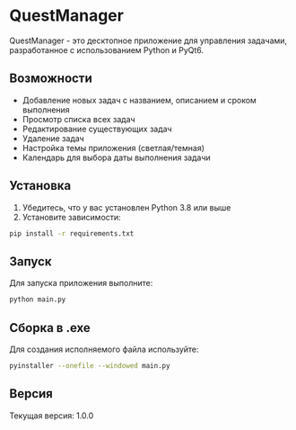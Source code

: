 # QuestManager

QuestManager - это десктопное приложение для управления задачами, разработанное с использованием Python и PyQt6.

## Возможности

- Добавление новых задач с названием, описанием и сроком выполнения
- Просмотр списка всех задач
- Редактирование существующих задач
- Удаление задач
- Настройка темы приложения (светлая/темная)
- Календарь для выбора даты выполнения задачи

## Установка

1. Убедитесь, что у вас установлен Python 3.8 или выше
2. Установите зависимости:
```bash
pip install -r requirements.txt
```

## Запуск

Для запуска приложения выполните:
```bash
python main.py
```

## Сборка в .exe

Для создания исполняемого файла используйте:
```bash
pyinstaller --onefile --windowed main.py
```

## Версия

Текущая версия: 1.0.0 